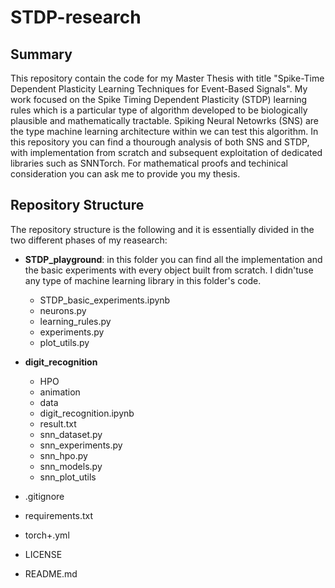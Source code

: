 # STDP-research

## Summary


This repository contain the code for my Master Thesis with title "Spike-Time Dependent Plasticity Learning Techniques for Event-Based Signals".
My work focused on the Spike Timing Dependent Plasticity (STDP) learning rules which is a particular type of algorithm developed to be biologically plausible and mathematically tractable. Spiking Neural Netowrks (SNS) are the type machine learning architecture within we can test this algorithm. In this repository you can find a thourough analysis of both SNS and STDP, with implementation from scratch and subsequent exploitation of dedicated libraries such as SNNTorch. For mathematical proofs and techinical consideration you can ask me to provide you my thesis.

## Repository Structure

The repository structure is the following and it is essentially divided in the two different phases of my reasearch:

- **STDP_playground**: in this folder you can find all the implementation and the basic experiments with every object built from scratch. I didn'tuse any type of machine learning library in this folder's code.
  - STDP_basic_experiments.ipynb
  - neurons.py
  - learning_rules.py
  - experiments.py
  - plot_utils.py


- **digit_recognition**
  - HPO
  - animation
  - data
  - digit_recognition.ipynb
  - result.txt
  - snn_dataset.py
  - snn_experiments.py
  - snn_hpo.py
  - snn_models.py
  - snn_plot_utils

  
- .gitignore
- requirements.txt
- torch+.yml
- LICENSE
- README.md
 





